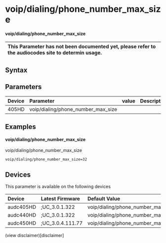 ﻿---
description: voip/dialing/phone_number_max_size
search: false
---

# voip/dialing/phone_number_max_size

#### voip/dialing/phone_number_max_size


| This Parameter has not been documented yet, please refer to the audiocodes site to determin usage.  | 
| :--- |

## Syntax

## Parameters
|Device|Parameter|value|Description|
|:---|:---|:---|:---|
| 405HD | voip/dialing/phone_number_max_size |  |  |

## Examples
#### voip/dialing/phone_number_max_size

voip/dialing/phone_number_max_size

```
voip/dialing/phone_number_max_size=32
```

## Devices
This parameter is available on the following devices

| Device | Latest Firmware | Default Value |
|:---|:---|:---|
| audc405HD | ;UC_3.0.1.322 | voip/dialing/phone_number_max_size=32 
| audc440HD | ;UC_3.0.1.322 | voip/dialing/phone_number_max_size=32 
| audc450HD | ;UC_3.0.4.111.77 | voip/dialing/phone_number_max_size=32 

(view disclaimer)[disclaimer]
